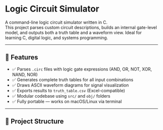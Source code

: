 # Logic Circuit Simulator

A command-line logic circuit simulator written in C.  
This project parses custom circuit descriptions, builds an internal gate-level model, and outputs both a truth table and a waveform view. Ideal for learning C, digital logic, and systems programming.

---

## 🧠 Features

- ✅ Parses `.circ` files with logic gate expressions (AND, OR, NOT, XOR, NAND, NOR)
- ✅ Generates complete truth tables for all input combinations
- ✅ Draws ASCII waveform diagrams for signal visualization
- ✅ Exports results to `truth_table.csv` (Excel-compatible)
- ✅ Modular codebase using `src/` and `obj/` folders
- ✅ Fully portable — works on macOS/Linux via terminal

---

## 📂 Project Structure
